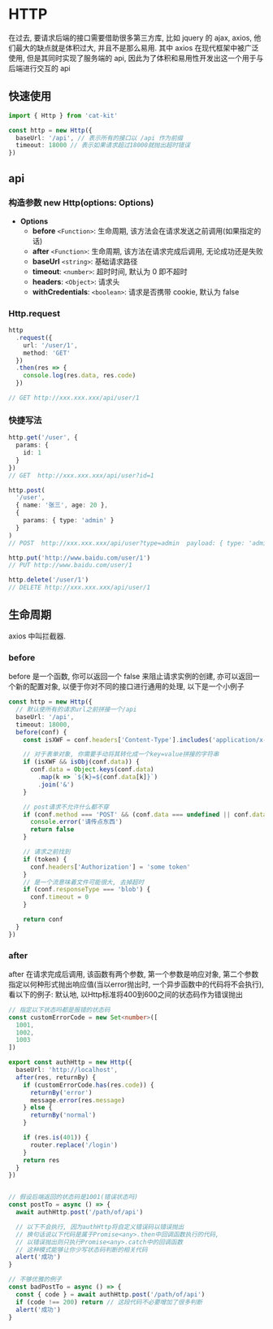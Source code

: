# HTTP

在过去, 要请求后端的接口需要借助很多第三方库, 比如 jquery 的 ajax, axios, 他们最大的缺点就是体积过大, 并且不是那么易用. 其中 axios 在现代框架中被广泛使用, 但是其同时实现了服务端的 api, 因此为了体积和易用性开发出这一个用于与后端进行交互的 api

## 快速使用

```ts
import { Http } from 'cat-kit'

const http = new Http({
  baseUrl: '/api', // 表示所有的接口以 /api 作为前缀
  timeout: 18000 // 表示如果请求超过18000就抛出超时错误
})
```

## api

### 构造参数 new Http(options: Options)

- **Options**
  - **before** `<Function>`: 生命周期, 该方法会在请求发送之前调用(如果指定的话)
  - **after** `<Function>`: 生命周期, 该方法在请求完成后调用, 无论成功还是失败
  - **baseUrl** `<string>`: 基础请求路径
  - **timeout**: `<number>`: 超时时间, 默认为 0 即不超时
  - **headers**: `<Object>`: 请求头
  - **withCredentials**: `<boolean>`: 请求是否携带 cookie, 默认为 false

### Http.request

```ts
http
  .request({
    url: '/user/1',
    method: 'GET'
  })
  .then(res => {
    console.log(res.data, res.code)
  })

// GET http://xxx.xxx.xxx/api/user/1
```

### 快捷写法

```ts
http.get('/user', {
  params: {
    id: 1
  }
})
// GET  http://xxx.xxx.xxx/api/user?id=1

http.post(
  '/user',
  { name: '张三', age: 20 },
  {
    params: { type: 'admin' }
  }
)
// POST  http://xxx.xxx.xxx/api/user?type=admin  payload: { type: 'admin' }

http.put('http://www.baidu.com/user/1')
// PUT http://www.baidu.com/user/1

http.delete('/user/1')
// DELETE http://xxx.xxx.xxx/api/user/1
```

## 生命周期

axios 中叫拦截器.

### before

before 是一个函数, 你可以返回一个 false 来阻止请求实例的创建, 亦可以返回一个新的配置对象, 以便于你对不同的接口进行通用的处理, 以下是一个小例子

```ts
const http = new Http({
  // 默认使所有的请求url之前拼接一个/api
  baseUrl: '/api',
  timeout: 18000,
  before(conf) {
    const isXWF = conf.headers['Content-Type'].includes('application/x-www-form-urlencoded')

    // 对于表单对象, 你需要手动将其转化成一个key=value拼接的字符串
    if (isXWF && isObj(conf.data)) {
      conf.data = Object.keys(conf.data)
        .map(k => `${k}=${conf.data[k]}`)
        .join('&')
    }

    // post请求不允许什么都不穿
    if (conf.method === 'POST' && (conf.data === undefined || conf.data === null)) {
      console.error('请传点东西')
      return false
    }

    // 请求之前找到
    if (token) {
      conf.headers['Authorization'] = 'some token'
    }
    // 是一个流意味着文件可能很大, 去掉超时
    if (conf.responseType === 'blob') {
      conf.timeout = 0
    }

    return conf
  }
})
```

### after

after 在请求完成后调用, 该函数有两个参数, 第一个参数是响应对象, 第二个参数指定以何种形式抛出响应值(当以error抛出时,
一个异步函数中的代码将不会执行), 看以下的例子:
默认地, 以Http标准将400到600之间的状态码作为错误抛出

```ts
// 指定以下状态吗都是报错的状态码
const customErrorCode = new Set<number>([
  1001,
  1002,
  1003
])

export const authHttp = new Http({
  baseUrl: 'http://localhost',
  after(res, returnBy) {
    if (customErrorCode.has(res.code)) {
      returnBy('error')
      message.error(res.message)
    } else {
      returnBy('normal')
    }

    if (res.is(401)) {
      router.replace('/login')
    }
    return res
  }
})


// 假设后端返回的状态码是1001(错误状态吗)
const postTo = async () => {
  await authHttp.post('/path/of/api')

  // 以下不会执行, 因为authHttp将自定义错误码以错误抛出
  // 换句话说以下代码是属于Promise<any>.then中回调函数执行的代码,
  // 以错误抛出则只执行Promise<any>.catch中的回调函数
  // 这种模式能够让你少写状态码判断的相关代码
  alert('成功')
}

// 不够优雅的例子
const badPostTo = async () => {
  const { code } = await authHttp.post('/path/of/api')
  if (code !== 200) return // 这段代码不必要增加了很多判断
  alert('成功')
}
```

